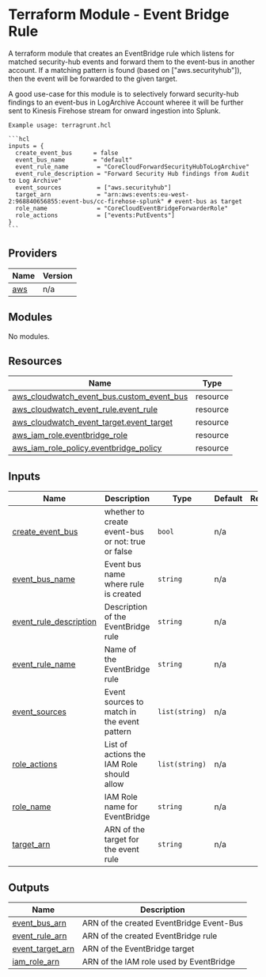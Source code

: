 <!-- BEGIN_TF_DOCS -->
# Terraform Module - Event Bridge Rule

A terraform module that creates an EventBridge rule which listens for matched security-hub events and forward them to the event-bus in another account.
If a matching pattern is found (based on ["aws.securityhub"]), then the event will be forwarded to the given target.

A good use-case for this module is to selectively forward security-hub findings to an event-bus in LogArchive Account wheree it will be further sent to Kinesis Firehose stream for onward ingestion into Splunk.

    Example usage: terragrunt.hcl

    ```hcl
    inputs = {
      create_event_bus      = false
      event_bus_name        = "default"
      event_rule_name        = "CoreCloudForwardSecurityHubToLogArchive"
      event_rule_description = "Forward Security Hub findings from Audit to Log Archive"
      event_sources          = ["aws.securityhub"]
      target_arn             = "arn:aws:events:eu-west-2:968840656855:event-bus/cc-firehose-splunk" # event-bus as target
      role_name              = "CoreCloudEventBridgeForwarderRole"
      role_actions           = ["events:PutEvents"]
    }
    ``` 

## Providers

| Name | Version |
|------|---------|
| <a name="provider_aws"></a> [aws](#provider\_aws) | n/a |

## Modules

No modules.

## Resources

| Name | Type |
|------|------|
| [aws_cloudwatch_event_bus.custom_event_bus](https://registry.terraform.io/providers/hashicorp/aws/latest/docs/resources/cloudwatch_event_bus) | resource |
| [aws_cloudwatch_event_rule.event_rule](https://registry.terraform.io/providers/hashicorp/aws/latest/docs/resources/cloudwatch_event_rule) | resource |
| [aws_cloudwatch_event_target.event_target](https://registry.terraform.io/providers/hashicorp/aws/latest/docs/resources/cloudwatch_event_target) | resource |
| [aws_iam_role.eventbridge_role](https://registry.terraform.io/providers/hashicorp/aws/latest/docs/resources/iam_role) | resource |
| [aws_iam_role_policy.eventbridge_policy](https://registry.terraform.io/providers/hashicorp/aws/latest/docs/resources/iam_role_policy) | resource |

## Inputs

| Name | Description | Type | Default | Required |
|------|-------------|------|---------|:--------:|
| <a name="input_create_event_bus"></a> [create\_event\_bus](#input\_create\_event\_bus) | whether to create event-bus or not: true or false | `bool` | n/a | yes |
| <a name="input_event_bus_name"></a> [event\_bus\_name](#input\_event\_bus\_name) | Event bus name where rule is created | `string` | n/a | yes |
| <a name="input_event_rule_description"></a> [event\_rule\_description](#input\_event\_rule\_description) | Description of the EventBridge rule | `string` | n/a | yes |
| <a name="input_event_rule_name"></a> [event\_rule\_name](#input\_event\_rule\_name) | Name of the EventBridge rule | `string` | n/a | yes |
| <a name="input_event_sources"></a> [event\_sources](#input\_event\_sources) | Event sources to match in the event pattern | `list(string)` | n/a | yes |
| <a name="input_role_actions"></a> [role\_actions](#input\_role\_actions) | List of actions the IAM Role should allow | `list(string)` | n/a | yes |
| <a name="input_role_name"></a> [role\_name](#input\_role\_name) | IAM Role name for EventBridge | `string` | n/a | yes |
| <a name="input_target_arn"></a> [target\_arn](#input\_target\_arn) | ARN of the target for the event rule | `string` | n/a | yes |

## Outputs

| Name | Description |
|------|-------------|
| <a name="output_event_bus_arn"></a> [event\_bus\_arn](#output\_event\_bus\_arn) | ARN of the created EventBridge Event-Bus |
| <a name="output_event_rule_arn"></a> [event\_rule\_arn](#output\_event\_rule\_arn) | ARN of the created EventBridge rule |
| <a name="output_event_target_arn"></a> [event\_target\_arn](#output\_event\_target\_arn) | ARN of the EventBridge target |
| <a name="output_iam_role_arn"></a> [iam\_role\_arn](#output\_iam\_role\_arn) | ARN of the IAM role used by EventBridge |
<!-- END_TF_DOCS -->